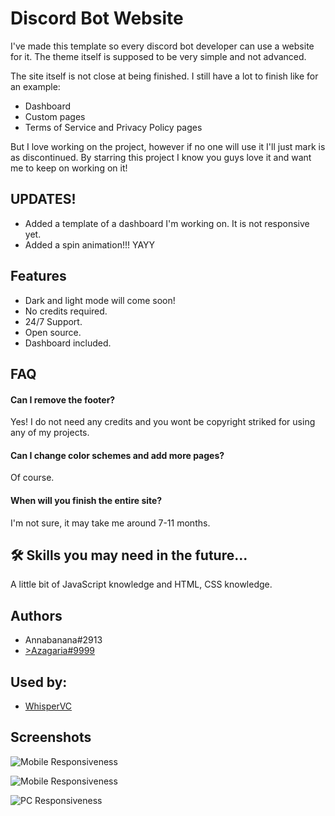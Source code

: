 
# Discord Bot Website

I've made this template so every discord bot developer can use a website for it. The theme itself is supposed to be very simple and not advanced.

The site itself is not close at being finished. I still have a lot to finish like for an example:
- Dashboard
- Custom pages
- Terms of Service and Privacy Policy pages

But I love working on the project, however if no one will use it I'll just mark is as discontinued. By starring this project I know you guys love it and want me to keep on working on it!

## UPDATES!
- Added a template of a dashboard I'm working on. It is not responsive yet.
- Added a spin animation!!! YAYY


## Features

- Dark and light mode will come soon!
- No credits required.
- 24/7 Support.
- Open source.
- Dashboard included.

## FAQ

#### Can I remove the footer?

Yes! I do not need any credits and you wont be copyright striked for using any of my projects.

#### Can I change color schemes and add more pages?

Of course.

#### When will you finish the entire site?

I'm not sure, it may take me around 7-11 months.


## 🛠 Skills you may need in the future...
A little bit of JavaScript knowledge and HTML, CSS knowledge.


## Authors
- Annabanana#2913
- [>Azagaria#9999](https://github.com/anastazialol/)



## Used by:
- [WhisperVC](https://whispervc.xyz/)

## Screenshots

![Mobile Responsiveness](https://media.discordapp.net/attachments/852917969422909450/1070035988853829712/phoneres_1.png?width=1070&height=1352)

![Mobile Responsiveness](https://media.discordapp.net/attachments/852917969422909450/1070035989164216400/phoneres_2.png?width=1120&height=1351)

![PC Responsiveness](https://media.discordapp.net/attachments/852917969422909450/1070036324184248482/image.png)



